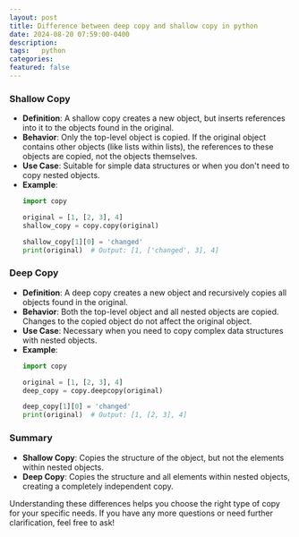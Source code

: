 ```yaml
---
layout: post
title: Difference between deep copy and shallow copy in python   
date: 2024-08-20 07:59:00-0400
description:  
tags:   python  
categories: 
featured: false
---
```





### Shallow Copy
- **Definition**: A shallow copy creates a new object, but inserts references into it to the objects found in the original.
- **Behavior**: Only the top-level object is copied. If the original object contains other objects (like lists within lists), the references to these objects are copied, not the objects themselves.
- **Use Case**: Suitable for simple data structures or when you don't need to copy nested objects.
- **Example**:
  ```python
  import copy

  original = [1, [2, 3], 4]
  shallow_copy = copy.copy(original)

  shallow_copy[1][0] = 'changed'
  print(original)  # Output: [1, ['changed', 3], 4]
  ```

### Deep Copy
- **Definition**: A deep copy creates a new object and recursively copies all objects found in the original.
- **Behavior**: Both the top-level object and all nested objects are copied. Changes to the copied object do not affect the original object.
- **Use Case**: Necessary when you need to copy complex data structures with nested objects.
- **Example**:
  ```python
  import copy

  original = [1, [2, 3], 4]
  deep_copy = copy.deepcopy(original)

  deep_copy[1][0] = 'changed'
  print(original)  # Output: [1, [2, 3], 4]
  ```

### Summary
- **Shallow Copy**: Copies the structure of the object, but not the elements within nested objects.
- **Deep Copy**: Copies the structure and all elements within nested objects, creating a completely independent copy.

Understanding these differences helps you choose the right type of copy for your specific needs. If you have any more questions or need further clarification, feel free to ask!
